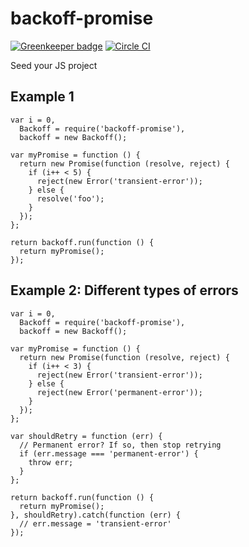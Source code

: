 # backoff-promise

[![Greenkeeper badge](https://badges.greenkeeper.io/redgeoff/backoff-promise.svg)](https://greenkeeper.io/)
[![Circle CI](https://circleci.com/gh/redgeoff/backoff-promise.svg?style=svg&circle-token=fc3a5ff9f39a7bcfc2fde7002a602cfe7e37a6d6)](https://circleci.com/gh/redgeoff/backoff-promise)

Seed your JS project


## Example 1

    var i = 0,
      Backoff = require('backoff-promise'),
      backoff = new Backoff();

    var myPromise = function () {
      return new Promise(function (resolve, reject) {
        if (i++ < 5) {
          reject(new Error('transient-error'));
        } else {
          resolve('foo');
        }
      });
    };

    return backoff.run(function () {
      return myPromise();
    });


## Example 2: Different types of errors

    var i = 0,
      Backoff = require('backoff-promise'),
      backoff = new Backoff();

    var myPromise = function () {
      return new Promise(function (resolve, reject) {
        if (i++ < 3) {
          reject(new Error('transient-error'));
        } else {
          reject(new Error('permanent-error'));
        }
      });
    };

    var shouldRetry = function (err) {
      // Permanent error? If so, then stop retrying
      if (err.message === 'permanent-error') {
        throw err;
      }
    };

    return backoff.run(function () {
      return myPromise();
    }, shouldRetry).catch(function (err) {
      // err.message = 'transient-error'
    });
